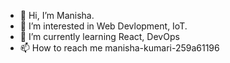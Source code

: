- 👋 Hi, I’m Manisha.
- 👀 I’m interested in Web Devlopment, IoT.
- 🌱 I’m currently learning React, DevOps
- 📫 How to reach me manisha-kumari-259a61196

<!---
manisha-123/manisha-123 is a ✨ special ✨ repository because its `README.md` (this file) appears on your GitHub profile.
You can click the Preview link to take a look at your changes.
--->
